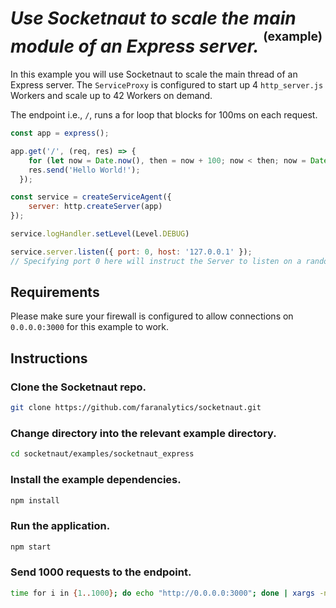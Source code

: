 # *Use Socketnaut to scale the main module of an Express server.* <sup><sup>(example)</sup></sup>

In this example you will use Socketnaut to scale the main thread of an Express server.  The `ServiceProxy` is configured to start up 4 `http_server.js` Workers and scale up to 42 Workers on demand.

The endpoint i.e., `/`, runs a for loop that blocks for 100ms on each request.

```js
const app = express();

app.get('/', (req, res) => {
    for (let now = Date.now(), then = now + 100; now < then; now = Date.now()); // Block for 100 milliseconds.
    res.send('Hello World!');
  });

const service = createServiceAgent({
    server: http.createServer(app)
});

service.logHandler.setLevel(Level.DEBUG)

service.server.listen({ port: 0, host: '127.0.0.1' });
// Specifying port 0 here will instruct the Server to listen on a random port.  Socketnaut will communicate the randomly selected port to the ServiceProxy.
```
## Requirements
Please make sure your firewall is configured to allow connections on `0.0.0.0:3000` for this example to work.

## Instructions

### Clone the Socketnaut repo.
```bash
git clone https://github.com/faranalytics/socketnaut.git
```
### Change directory into the relevant example directory.
```bash
cd socketnaut/examples/socketnaut_express
```
### Install the example dependencies.
```bash
npm install
```
### Run the application.
```bash
npm start
```
### Send 1000 requests to the endpoint.
```bash
time for i in {1..1000}; do echo "http://0.0.0.0:3000"; done | xargs -n1 -P1000 curl
```